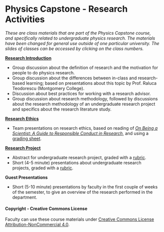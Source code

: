 # Physics Capstone - Research Activities

_These are class materials that are part of the Physics Capstone course, and specifically related to undergraduate physics research. The materials have been changed for general use outside of one particular university. The slides of classes can be accessed by clicking on the class numbers._

**[Research Introduction](Slides/ClassResearch1Intro.pptx)**
* Group discussion about the definition of research and the motivation for people to do physics research.
* Group discussion about the differences between in-class and research-based learning; based on presentations about this topic by Prof. Raluca Teodorescu (Montgomery College).
* Discussion about best practices for working with a research advisor.
* Group discussion about research methodology, followed by discussions about the research methodology of an undergraduate research project and specifics about the research literature study.

**[Research Ethics](Slides/ClassResearch2Ethics.pptx)**
* Team presentations on research ethics, based on reading of [_On Being a Scientist: A Guide to Responsible Conduct in Research_](https://www.nap.edu/catalog/12192/on-being-a-scientist-a-guide-to-responsible-conduct-in), and using a [grading sheet](../Materials/EthicsPresentationsGrading.docx).

**[Research Project](Slides/ClassResearch3Project.pptx)**
* Abstract for undergraduate research project, graded with a [rubric](../Materials/ResearchProjectAbstractRubric.docx).
* Short (4-5 minute) presentations about undergraduate research projects, graded with a [rubric](../Materials/ResearchProjectPresentationRubric.docx).

**Guest Presentations**
* Short (5-10 minute) presentations by faculty in the first couple of weeks of the semester, to give an overview of the research performed in the department.

#### Copyright - Creative Commons License

Faculty can use these course materials under [Creative Commons License Attribution-NonCommercial 4.0](https://creativecommons.org/licenses/by-nc/4.0/).
